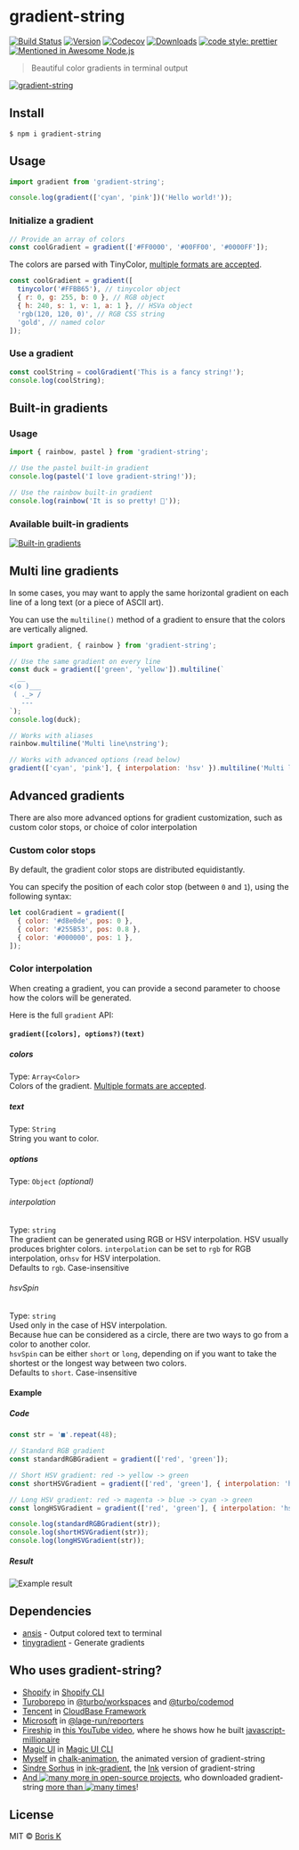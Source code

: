 # gradient-string

[![Build Status][build-src]][build-href]
[![Version][version-src]][version-href]
[![Codecov][codecov-src]][codecov-href]
[![Downloads][downloads-src]][downloads-href]
[![code style: prettier][code-style-src]][code-style-href]
[![Mentioned in Awesome Node.js][awesome-src]][awesome-href]

> Beautiful color gradients in terminal output

[![gradient-string](http://bit.ly/gradient-string-preview)](http://bit.ly/gradient-string-large)

## Install

```
$ npm i gradient-string
```

## Usage

```javascript
import gradient from 'gradient-string';

console.log(gradient(['cyan', 'pink'])('Hello world!'));
```

### Initialize a gradient

```javascript
// Provide an array of colors
const coolGradient = gradient(['#FF0000', '#00FF00', '#0000FF']);
```

The colors are parsed with TinyColor, [multiple formats are accepted](https://github.com/bgrins/TinyColor/blob/master/README.md#accepted-string-input).

```javascript
const coolGradient = gradient([
  tinycolor('#FFBB65'), // tinycolor object
  { r: 0, g: 255, b: 0 }, // RGB object
  { h: 240, s: 1, v: 1, a: 1 }, // HSVa object
  'rgb(120, 120, 0)', // RGB CSS string
  'gold', // named color
]);
```

### Use a gradient

```javascript
const coolString = coolGradient('This is a fancy string!');
console.log(coolString);
```

## Built-in gradients

### Usage

```javascript
import { rainbow, pastel } from 'gradient-string';

// Use the pastel built-in gradient
console.log(pastel('I love gradient-string!'));

// Use the rainbow built-in gradient
console.log(rainbow('It is so pretty! 🌈'));
```

### Available built-in gradients

[![Built-in gradients](http://bit.ly/2uFygrL)](http://bit.ly/2ufX07r)

## Multi line gradients

In some cases, you may want to apply the same horizontal gradient on each line of a long text (or a piece of ASCII art).

You can use the `multiline()` method of a gradient to ensure that the colors are vertically aligned.

```javascript
import gradient, { rainbow } from 'gradient-string';

// Use the same gradient on every line
const duck = gradient(['green', 'yellow']).multiline(`
  __
<(o )___
 ( ._> /
   ---
`);
console.log(duck);

// Works with aliases
rainbow.multiline('Multi line\nstring');

// Works with advanced options (read below)
gradient(['cyan', 'pink'], { interpolation: 'hsv' }).multiline('Multi line\nstring');
```

## Advanced gradients

There are also more advanced options for gradient customization, such as custom color stops, or choice of color interpolation

### Custom color stops

By default, the gradient color stops are distributed equidistantly.

You can specify the position of each color stop (between `0` and `1`), using the following syntax:

```javascript
let coolGradient = gradient([
  { color: '#d8e0de', pos: 0 },
  { color: '#255B53', pos: 0.8 },
  { color: '#000000', pos: 1 },
]);
```

### Color interpolation

When creating a gradient, you can provide a second parameter to choose how the colors will be generated.

Here is the full `gradient` API:

#### `gradient([colors], options?)(text)`

##### colors

Type: `Array<Color>`<br>
Colors of the gradient. [Multiple formats are accepted](https://github.com/bgrins/TinyColor/blob/master/README.md#accepted-string-input).

##### text

Type: `String`<br>
String you want to color.

##### options

Type: `Object` _(optional)_<br>

###### interpolation

Type: `string`<br>
The gradient can be generated using RGB or HSV interpolation. HSV usually produces brighter colors.
`interpolation` can be set to `rgb` for RGB interpolation, or`hsv` for HSV interpolation.<br>
Defaults to `rgb`. Case-insensitive

###### hsvSpin

Type: `string`<br>
Used only in the case of HSV interpolation.<br>
Because hue can be considered as a circle, there are two ways to go from a color to another color.<br>
`hsvSpin` can be either `short` or `long`, depending on if you want to take the shortest or the longest way between two colors.<br>
Defaults to `short`. Case-insensitive

#### Example

##### Code

```javascript
const str = '■'.repeat(48);

// Standard RGB gradient
const standardRGBGradient = gradient(['red', 'green']);

// Short HSV gradient: red -> yellow -> green
const shortHSVGradient = gradient(['red', 'green'], { interpolation: 'hsv' });

// Long HSV gradient: red -> magenta -> blue -> cyan -> green
const longHSVGradient = gradient(['red', 'green'], { interpolation: 'hsv', hsvSpin: 'long' });

console.log(standardRGBGradient(str));
console.log(shortHSVGradient(str));
console.log(longHSVGradient(str));
```

##### Result

![Example result](http://i.imgur.com/plQAN2Q.png)

## Dependencies

- [ansis](https://github.com/webdiscus/ansis) - Output colored text to terminal
- [tinygradient](https://github.com/mistic100/tinygradient) - Generate gradients

## Who uses gradient-string?

- [Shopify](https://shopify.com/) in [Shopify CLI](https://www.npmjs.com/package/@shopify/cli-kit?activeTab=dependencies#:~:text=gradient%2Dstring)
- [Turoborepo](https://turbo.build/) in [@turbo/workspaces](https://www.npmjs.com/package/@turbo/workspaces?activeTab=dependencies#:~:text=gradient%2Dstring) and [@turbo/codemod](https://www.npmjs.com/package/@turbo/codemod?activeTab=dependencies#:~:text=gradient%2Dstring)
- [Tencent](https://www.tencent.com/) in [CloudBase Framework](https://www.npmjs.com/package/@cloudbase/framework-core?activeTab=dependencies#:~:text=gradient%2Dstring)
- [Microsoft](https://microsoft.com) in [@lage-run/reporters](https://www.npmjs.com/package/@lage-run/reporters?activeTab=dependencies#:~:text=gradient%2Dstring)
- [Fireship](https://fireship.io/) in [this YouTube video](https://youtu.be/_oHByo8tiEY?si=-G6EOqca31UYlWqr&t=341), where he shows how he built [javascript-millionaire](https://github.com/fireship-io/javascript-millionaire)
- [Magic UI](https://magicui.design/) in [Magic UI CLI](https://www.npmjs.com/package/magicui-cli?activeTab=dependencies#:~:text=gradient%2Dstring)
- [Myself](https://github.com/bokub) in [chalk-animation](https://github.com/bokub/chalk-animation), the animated version of gradient-string
- [Sindre Sorhus](https://github.com/sindresorhus) in [ink-gradient](https://www.npmjs.com/package/ink-gradient?activeTab=dependencies#:~:text=gradient%2Dstring), the [Ink](https://github.com/vadimdemedes/ink) version of gradient-string
- [And ![many](https://flat.badgen.net/github/dependents-repo/bokub/gradient-string?color=000&label=) more in open-source projects](https://github.com/bokub/gradient-string/network/dependents), who downloaded gradient-string [more than ![many](https://flat.badgen.net/npm/dt/gradient-string?color=000&label=) times][downloads-href]!

## License

MIT © [Boris K](https://github.com/bokub)

[build-src]: https://flat.badgen.net/github/checks/bokub/gradient-string?label=tests
[version-src]: https://gradgen.bokub.workers.dev/npm/v/gradient-string?gradient=b65cff,11cbfa&style=flat&label=version
[codecov-src]: https://img.shields.io/codecov/c/github/bokub/rgb-light-card?style=flat-square
[downloads-src]: https://flat.badgen.net/npm/dw/gradient-string?color=FF9800
[code-style-src]: https://flat.badgen.net/badge/code%20style/prettier/ff69b4
[awesome-src]: https://awesome.re/mentioned-badge-flat.svg
[build-href]: https://github.com/bokub/gradient-string/actions/workflows/run.yml
[version-href]: https://www.npmjs.com/package/gradient-string
[codecov-href]: https://codecov.io/gh/bokub/gradient-string
[downloads-href]: https://www.npmjs.com/package/gradient-string
[code-style-href]: https://github.com/bokub/prettier-config
[awesome-href]: https://github.com/sindresorhus/awesome-nodejs
